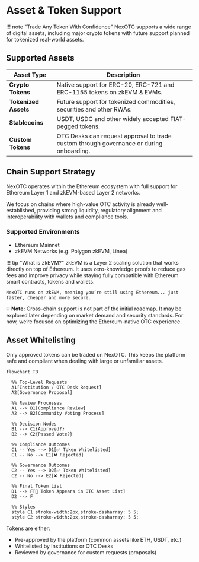 # Asset & Token Support

!!! note "Trade Any Token With Confidence"
    NexOTC supports a wide range of digital assets, including major crypto tokens with future support planned for tokenized real-world assets.

## Supported Assets

| Asset Type            | Description                                                                                      |
|-----------------------|--------------------------------------------------------------------------------------------------|
| **Crypto Tokens**     | Native support for ERC-20, ERC-721 and ERC-1155 tokens on zkEVM & EVMs.                          |
| **Tokenized Assets**  | Future support for tokenized commodities, securities and other RWAs.                             |
| **Stablecoins**       | USDT, USDC and other widely accepted FIAT-pegged tokens.                                         |
| **Custom Tokens**     | OTC Desks can request approval to trade custom through governance or during onboarding.          |

## Chain Support Strategy

NexOTC operates within the Ethereum ecosystem with full support for Ethereum Layer 1 and zkEVM-based Layer 2 networks.

We focus on chains where high-value OTC activity is already well-established, providing strong liquidity, regulatory alignment and interoperability with wallets and compliance tools.

### Supported Environments
- Ethereum Mainnet
- zkEVM Networks (e.g. Polygon zkEVM, Linea)

!!! tip "What is zkEVM?"
    zkEVM is a Layer 2 scaling solution that works directly on top of Ethereum. It uses zero-knowledge proofs to reduce gas fees and improve privacy while staying fully compatible with Ethereum smart contracts, tokens and wallets.

    NexOTC runs on zkEVM, meaning you’re still using Ethereum... just faster, cheaper and more secure.

💡 **Note:** Cross-chain support is not part of the initial roadmap. It may be explored later depending on market demand and security standards. For now, we’re focused on optimizing the Ethereum-native OTC experience.

## Asset Whitelisting

Only approved tokens can be traded on NexOTC. This keeps the platform safe and compliant when dealing with large or unfamiliar assets.

```mermaid
flowchart TB

  %% Top-Level Requests
  A1[Institution / OTC Desk Request]
  A2[Governance Proposal]

  %% Review Processes
  A1 --> B1[Compliance Review]
  A2 --> B2[Community Voting Process]

  %% Decision Nodes
  B1 --> C1{Approved?}
  B2 --> C2{Passed Vote?}

  %% Compliance Outcomes
  C1 -- Yes --> D1[✅ Token Whitelisted]
  C1 -- No --> E1[❌ Rejected]

  %% Governance Outcomes
  C2 -- Yes --> D2[✅ Token Whitelisted]
  C2 -- No --> E2[❌ Rejected]

  %% Final Token List
  D1 --> F[📄 Token Appears in OTC Asset List]
  D2 --> F

  %% Styles
  style C1 stroke-width:2px,stroke-dasharray: 5 5;
  style C2 stroke-width:2px,stroke-dasharray: 5 5;
```

Tokens are either:

- Pre-approved by the platform (common assets like ETH, USDT, etc.)
- Whitelisted by Institutions or OTC Desks
- Reviewed by governance for custom requests (proposals)